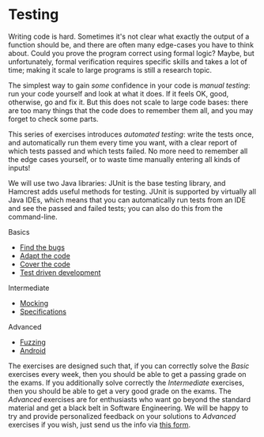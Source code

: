 Testing
=======

Writing code is hard. Sometimes it's not clear what exactly the output of a function should be, and there are often many edge-cases you have to think about. Could you prove the program correct using formal logic? Maybe, but unfortunately, formal verification requires specific skills and takes a lot of time; making it scale to large programs is still a research topic.

The simplest way to gain _some_ confidence in your code is _manual testing_: run your code yourself and look at what it does. If it feels OK, good, otherwise, go and fix it. But this does not scale to large code bases: there are too many things that the code does to remember them all, and you may forget to check some parts.

This series of exercises introduces _automated testing_: write the tests once, and automatically run them every time you want, with a clear report of which tests passed and which tests failed. No more need to remember all the edge cases yourself, or to waste time manually entering all kinds of inputs!

We will use two Java libraries: JUnit is the base testing library, and Hamcrest adds useful methods for testing. JUnit is supported by virtually all Java IDEs, which means that you can automatically run tests from an IDE and see the passed and failed tests; you can also do this from the command-line.

Basics
- [Find the bugs](find-the-bugs)
- [Adapt the code](adapt-the-code)
- [Cover the code](cover-the-code)
- [Test driven development](test-driven-development)

Intermediate
- [Mocking](mocking.md)
- [Specifications](specifications.md)

Advanced
- [Fuzzing](fuzzing.md)
- [Android](android)


The exercises are designed such that, if you can correctly solve the _Basic_ exercises every week, then you should be able to get a passing grade on the exams. If you additionally solve correctly the _Intermediate_ exercises, then you should be able to get a very good grade on the exams. The _Advanced_ exercises are for enthusiasts who want go beyond the standard material and get a black belt in Software Engineering.  We will be happy to try and provide personalized feedback on your solutions to _Advanced_ exercises if you wish, just send us the info via [this form](https://docs.google.com/forms/d/e/1FAIpQLSem_4qm_rf22V5--EUrh252_JKcBqoHF1Z67exwPz3tPdOjiQ/viewform).
